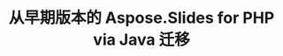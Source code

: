 ---
title: 从早期版本的 Aspose.Slides for PHP via Java 迁移
type: docs
weight: 320
url: /php-java/migration-from-earlier-versions-of-aspose-slides-for-java/
---